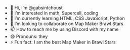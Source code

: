 - 👋 Hi, I’m @gabsintchoust
- 👀 I’m interested in math, Supercell, coding
- 🌱 I’m currently learning HTML, CSS JavaScript, Python
- 💞️ I’m looking to collaborate on Map Maker Brawl Stars
- 📫 How to reach me by using Discord with my name
- 😄 Pronouns: they
- ⚡ Fun fact: I am the best Map Maker in Brawl Stars

<!---
gabsintchoust/gabsintchoust is a ✨ special ✨ repository because its `README.md` (this file) appears on your GitHub profile.
You can click the Preview link to take a look at your changes.
--->
